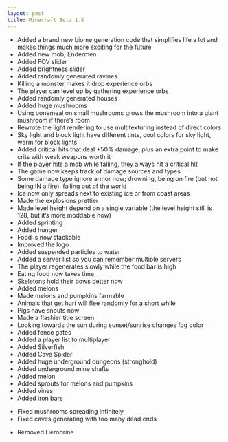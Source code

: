 ```yaml
---
layout: post
title: Minecraft Beta 1.8
---
```

+ Added a brand new biome generation code that simplifies life a lot and makes things much more exciting for the future
+ Added new mob; Endermen
+ Added FOV slider
+ Added brightness slider
+ Added randomly generated ravines
+ Killing a monster makes it drop experience orbs
+ The player can level up by gathering experience orbs
+ Added randomly generated houses
+ Added huge mushrooms
+ Using bonemeal on small mushrooms grows the mushroom into a giant mushroom if there’s room
+ Rewrote the light rendering to use multitexturing instead of direct colors
+ Sky light and block light have different tints, cool colors for sky light, warm for block lights
+ Added critical hits that deal +50% damage, plus an extra point to make crits with weak weapons worth it
+ If the player hits a mob while falling, they always hit a critical hit
+ The game now keeps track of damage sources and types
+ Some damage type ignore armor now; drowning, being on fire (but not being IN a fire), falling out of the world
+ Ice now only spreads next to existing ice or from coast areas
+ Made the explosions prettier
+ Made level height depend on a single variable (the level height still is 128, but it’s more moddable now)
+ Added sprinting
+ Added hunger
+ Food is now stackable
+ Improved the logo
+ Added suspended particles to water
+ Added a server list so you can remember multiple servers
+ The player regenerates slowly while the food bar is high
+ Eating food now takes time
+ Skeletons hold their bows better now
+ Added melons
+ Made melons and pumpkins farmable
+ Animals that get hurt will flee randomly for a short while
+ Pigs have snouts now
+ Made a flashier title screen
+ Looking towards the sun during sunset/sunrise changes fog color
+ Added fence gates
+ Added a player list to multiplayer
+ Added Silverfish
+ Added Cave Spider
+ Added huge underground dungeons (stronghold)
+ Added underground mine shafts
+ Added melon
+ Added sprouts for melons and pumpkins
+ Added vines
+ Added iron bars
* Fixed mushrooms spreading infinitely
* Fixed caves generating with too many dead ends
- Removed Herobrine